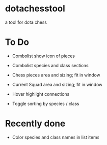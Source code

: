 # dotachesstool
a tool for dota chess

# To Do


* Combolist show icon of pieces
* Combolist species and class sections


* Chess pieces area and sizing; fit in window
* Current Squad area and sizing; fit in window
* Hover highlight connections
* Toggle sorting by species / class

# Recently done

* Color species and class names in list items